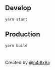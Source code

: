 ## Develop

`yarn start`

## Production

`yarn build`

#
Created by [@n4i8x9a](https://github.com/n4i8x9a)
